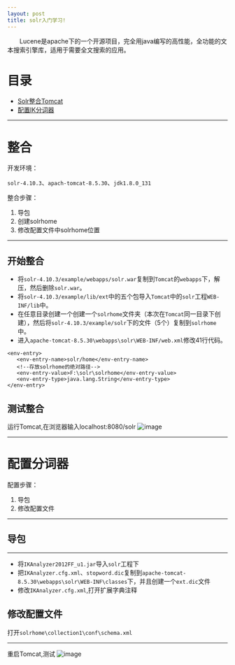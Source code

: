 ```yaml
---
layout: post
title: solr入门学习!
---
```

&emsp;&emsp;Lucene是apache下的一个开源项目，完全用java编写的高性能，全功能的文本搜索引擎库，适用于需要全文搜索的应用。



# 目录

* [Solr整合Tomcat](#整合)
* [配置IK分词器](#配置分词器)


---
# 整合

开发环境：

`solr-4.10.3`、`apach-tomcat-8.5.30`、`jdk1.8.0_131`

整合步骤：
1. 导包
2. 创建solrhome
3. 修改配置文件中solrhome位置

---
## 开始整合
- 将`solr-4.10.3/example/webapps/solr.war`复制到`Tomcat`的`webapps`下，解压，然后删除`solr.war`。
- 将`solr-4.10.3/example/lib/ext`中的五个包导入`Tomcat`中的`solr`工程`WEB-INF/lib`中。
- 在任意目录创建一个创建一个`solrhome`文件夹（本次在`Tomcat`同一目录下创建），然后将`solr-4.10.3/example/solr`下的文件（5个）复制到`solrhome`中。
- 进入`apache-tomcat-8.5.30\webapps\solr\WEB-INF/web.xml`修改41行代码。

```
<env-entry>
   <env-entry-name>solr/home</env-entry-name>
   <!--存放solrhome的绝对路径-->
   <env-entry-value>F:\solr\solrhome</env-entry-value>
   <env-entry-type>java.lang.String</env-entry-type>
</env-entry>
```
## 测试整合
运行Tomcat,在浏览器输入localhost:8080/solr
![image](https://ruanwenjun.github.io/images/20180414155444.png)

---

# 配置分词器

配置步骤：
1. 导包
2. 修改配置文件

---
## 导包
---
* 将`IKAnalyzer2012FF_u1.jar`导入`solr`工程下
* 把`IKAnalyzer.cfg.xml`、`stopword.dic`复制到`apache-tomcat-8.5.30\webapps\solr\WEB-INF\classes`下，并且创建一个`ext.dic`文件
* 修改`IKAnalyzer.cfg.xml`,打开扩展字典注释

## 修改配置文件
打开`solrhome\collection1\conf\schema.xml`

---
重启Tomcat,测试
![image](https://ruanwenjun.github.io/images/20180414162722.png)
